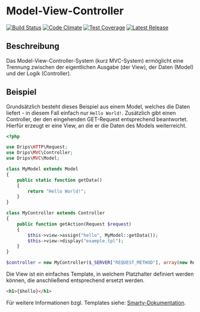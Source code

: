 # Model-View-Controller

[![Build Status](https://travis-ci.org/Prowect/MVC.svg)](https://travis-ci.org/Prowect/MVC)
[![Code Climate](https://codeclimate.com/github/Prowect/MVC/badges/gpa.svg)](https://codeclimate.com/github/Prowect/MVC)
[![Test Coverage](https://codeclimate.com/github/Prowect/MVC/badges/coverage.svg)](https://codeclimate.com/github/Prowect/MVC/coverage)
[![Latest Release](https://img.shields.io/packagist/v/drips/MVC.svg)](https://packagist.org/packages/drips/mvc)

## Beschreibung

Das Model-View-Controller-System (kurz MVC-System) ermöglicht eine Trennung zwischen der eigentlichen Ausgabe (der View), der Daten (Model) und der Logik (Controller).

## Beispiel

Grundsätzlich besteht dieses Beispiel aus einem Model, welches die Daten liefert - in diesem Fall einfach nur `Hello World!`. Zusätzlich gibt einen Controller, der den eingehenden GET-Request entsprechend beantwortet.
Hierfür erzeugt er eine View, an die er die Daten des Models weiterreicht.

```php
<?php

use Drips\HTTP\Request;
use Drips\MVC\Controller;
use Drips\MVC\Model;

class MyModel extends Model
{
    public static function getData()
    {
        return "Hello World!";
    }
}

class MyController extends Controller
{
    public function getAction(Request $request)
    {
        $this->view->assign("hello", MyModel::getData());
        $this->view->display("example.tpl");
    }
}

$controller = new MyController($_SERVER["REQUEST_METHOD"], array(new Request));
```

Die View ist ein einfaches Template, in welchem Platzhalter definiert werden können, die anschließend entsprechend ersetzt werden.

```html
<h1>{$hello}</h1>
```

Für weitere Informationen bzgl. Templates siehe: [Smarty-Dokumentation](http://www.smarty.net/docs/en/).

